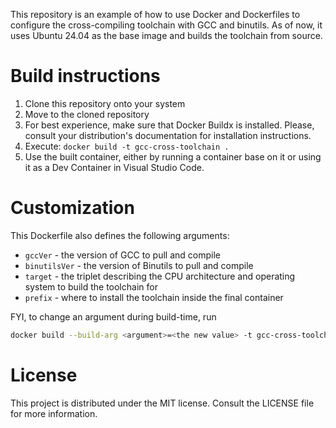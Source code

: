 This repository is an example of how to use Docker and Dockerfiles to configure the cross-compiling toolchain with GCC and binutils. As of now, it uses Ubuntu 24.04 as the base image and builds the toolchain from source.

# Build instructions
1. Clone this repository onto your system
2. Move to the cloned repository
3. For best experience, make sure that Docker Buildx is installed. Please, consult your distribution's documentation for installation instructions.
4. Execute: `docker build -t gcc-cross-toolchain .`
5. Use the built container, either by running a container base on it or using it as a Dev Container in Visual Studio Code.

# Customization
This Dockerfile also defines the following arguments:
- `gccVer` - the version of GCC to pull and compile
- `binutilsVer` - the version of Binutils to pull and compile
- `target` - the triplet describing the CPU architecture and operating system to build the toolchain for
- `prefix` - where to install the toolchain inside the final container

FYI, to change an argument during build-time, run
```bash
docker build --build-arg <argument>=<the new value> -t gcc-cross-toolchain .
```

# License
This project is distributed under the MIT license. Consult the LICENSE file for more information.
